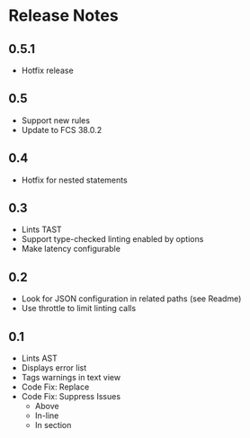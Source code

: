 Release Notes
============

0.5.1
----

* Hotfix release

0.5
----

* Support new rules
* Update to FCS 38.0.2

0.4
----

* Hotfix for nested statements

0.3
----

* Lints TAST
* Support type-checked linting enabled by options
* Make latency configurable

0.2
----

* Look for JSON configuration in related paths (see Readme)
* Use throttle to limit linting calls

0.1
----

* Lints AST
* Displays error list 
* Tags warnings in text view
* Code Fix: Replace
* Code Fix: Suppress Issues
  * Above
  * In-line
  * In section

